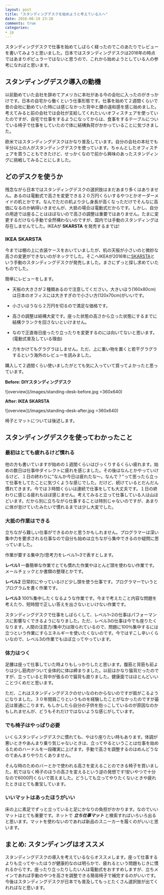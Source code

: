 ```yaml
---
layout: post
title: "スタンディングデスクを始めようと考えている人へ"
date: 2016-06-19 23:28
comments: true
categories:
- jp
---
```


スタンディングデスクで仕事を始めてしばらく経ったのでこのあたりでレビューを書いてみようと思いました。日本ではスタンディングデスクは2016年の時点ではあまりポピュラーではないと思うので、これから始めようとしている人の参考になればと思います。

## スタンディングデスク導入の動機

以前勤めていた会社を辞めてアメリカに本社がある今の会社に入ったのがきっかけです。日本の自宅から働くという仕事形態です。仕事を始めて２週間くらいで昔の会社に勤めていた時には感じなかった背中と腰の違和感を感じ始めました。考えてみると前の会社では会社が支給してくれたいいオフィスチェアを使っていたのですが、自宅で仕事をするようになってからは、食事をするテーブルについている椅子で仕事をしていたので体に結構負荷がかかっていることに気づきました。

欧米ではスタンディングデスクはかなり普及しています。自分の会社の本社でも半分以上の人がスタンディングデスクを使っています。ちゃんとしたオフィスチェアを買うこともできたけど、せっかくなので前から興味のあったスタンディングに挑戦してみることにしました。

## どのデスクを使うか

残念ながら日本ではスタンディングデスクの選択肢はまだあまり多くはありません。あるのは電動式で高さを変更できる２０万円くらいするやつとかオーダーメイドの机とかです。なんでただの机より少し身長が高くなっただけでそんなに高価になるのか納得いきませんが、大抵の場合は電動式だからです。しかし、自分の用途では座ることはほぼないので高さの調整は重要ではありません。たまに変更するだけなら手動で全然構わないのですが、国内では手動のスタンディングは存在しませんでした。IKEAが **SKARSTA** を発売するまでは!

### IKEA SKARSTA

今までは棚の上に衣装ケースをおいていましたが、机の天板が小さいのと微妙な高さの変更ができないのがネックでした。そこへIKEAが2016年に[SKARSTA](http://www.ikea.com/jp/ja/catalog/products/S79084964/)という手動のスタンディングデスクが発売しました。まさにずっと探し求めていたものでした。

簡単にレビューをします。

- 天板の大きさが２種類あるので注意してください。大きいほう(160x80cm)は日本のオフィスには大きすぎので小さい方(120x70cm)がいいです。

- 小さいほうなら２万円を切るので満足な価格です。

- 高さの調整は結構大変です。座った状態の高さから立った状態にするまでに結構クランクを回さないといけません。

- なので正直毎日座ったり立ったりを変更するのには向いてないと思います。(電動式普及している理由)

- 力をかけてもグラグラはしません。ただ、上に重い物を置くと若干グラグラするという海外のレビューを読みました。

購入して２週間くらい使いましたがとても気に入っていて買ってよかったと思っています。

**Before: DIYスタンディングデスク**

![overview](/images/standing-desk-before.jpg =360x640)

**After: IKEA SKARSTA**

![overview](/images/standing-desk-after.jpg =360x640)

椅子とマットについては後述します。

## スタンディングデスクを使ってわかったこと

### 最初はとても疲れるけど慣れる

他の方も書いていますが始めの１週間くらいはびっくりするくらい疲れます。始めの数日は仕事中ダイレクトに疲れを感じました。その後はなんとかやっていけるけど、１日の終わりに"なんか今日は疲れたな〜。なんで？"って思ったら立って仕事をしてたことに気づくような感じでした。だけど、続けているとだんだん慣れてきます。今では３時間くらいは連続で仕事をしても大丈夫です。１日の終わりに感じる疲れもほぼ感じません。考えてみると立って仕事している人は山ほどいます。だから別に立ちながら仕事することは特別じゃないのですが、あまりに体が怠けていたみたいで慣れるまでは少し大変でした。

### 大抵の作業はできる

立ちながら難しい仕事ができるのかと思うかもしれません。プログラマーは深い集中力を要求される仕事なので自分も始めは立ちながら集中できるのか疑問に思っていました。

作業が要する集中力/思考力をレベル1~3で表すとします。

**レベル1**
一番簡単な作業でとても慣れた作業やほとんど頭を使わない作業です。メールチェックとか書類の整理とかです。

**レベル2**
日常的にやっているけど少し頭を使う仕事です。プログラマーでいうとプログラムを書く作業です。

**レベル3**
100%集中したくなるような作業です。今まで考えたこと内容な問題を考えたり、短時間で正しい答えを出さないといけない作業です。

スタンディングデスクで仕事をしばらくして、レベル1~2の仕事はパフォーマンスに影響なくできるようになりました。ただ、レベル3の仕事は今でも座りたくなります。人間の注意力/集中力は限られているので、問題に100％集中するには立つという作業にすらエネルギーを使いたくないのです。今ではすこし辛いくらいなので、レベル3の作業でもほぼ立ってやっています。

### 体力はつく

足腰は座って仕事していた時よりもしっかりしたと思います。腹筋と背筋も前よりは少し筋肉がついて全体的に体は締まりました。以前はかなり猫背だったのですが、立っていると背中が張るので猫背も直りました。健康面ではほとんどいいことづくめだと思います。

ただ、これはスタンディングデスクのせいなのわからないのですが肩がこるようになりました。３０年間肩こりというものを経験したことがなかったのですが最近は普通にこります。もしかしたら自分の子供を抱っこしているのが原因なのかもしれませんが、どうもそれだけではないような感じがしています。

### でも椅子はやっぱり必要

いくらスタンディングデスクに慣れても、やはり座りたい時もあります。体調が悪いときやあんまり乗り気じゃないときは、立ってやるということは仕事を始めるためのハードルを一段確実に上げます。手動で高さを調整するのはめんどうなのであんまりやりたくありません。

そんな時のためのバーとかで使われる高さを変えることのできる椅子を買いました。机ではなく椅子のほうの高さを変えるという逆の発想です!安いやつで十分なので6000円くらいで買えました。どうしても立ってやりたくないときや疲れたときはとても重宝しています。

### いいマットはあったほうがいい

床の上に素足でずっと立っていると足にかなりの負担がかかります。なのでいいマットはとても重要です。ネットで ***立ち仕事マット*** と検索すればいろいろ出ると思います。マットを使わないのであれば新品のスニーカーを履くのがいいと思います。

## まとめ: スタンディングはオススメ

スタンディングデスクの導入を考えているならオススメします。座って仕事するよりも立ってやったほうが健康的なのは明らかで、疲れるという問題もじきに慣れるからです。座ったり立ったりしたい人は電動式をおすすめしますが、立ちメインであれば手動のやつを高さを調整できる簡易椅子で補完するのがいいです。今後はスタンディングデスクが日本でも普及してもっとたくさん選択肢が出てくれればなと思います。
